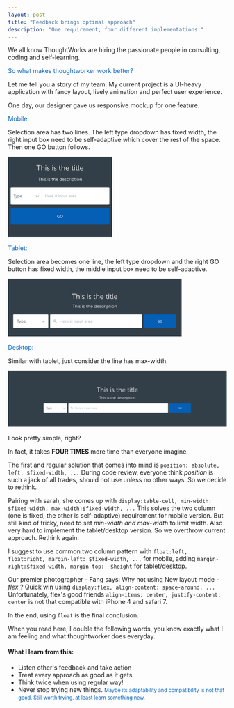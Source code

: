 ```yaml
---
layout: post
title: "Feedback brings optimal approach"
description: "One requirement, four different implementations."
---
```

We all know ThoughtWorks are hiring the passionate people in consulting, coding and self-learning.     

<span style="color:#0564be">So what makes thoughtworker work better? </span>

Let me tell you a story of my team.
My current project is a UI-heavy application with fancy layout, lively animation and perfect user experience.

One day, our designer gave us responsive mockup for one feature.

<span style="color:#0564be">Mobile:</span>

Selection area has two lines. The left type dropdown has fixed width, the right input box need to be self-adaptive which cover the rest of the space.
Then one GO button follows.

<img src="/asset/images/design-for-mobile.png" width="240px" alt="Mobile Design"/>

<span style="color:#0564be">Tablet:</span>

Selection area becomes one line, the left type dropdown and the right GO button has fixed width, the middle input box need to be self-adaptive.

<img src="/asset/images/design-for-tablet.png" width="400px" alt="Tablet Design"/>

<span style="color:#0564be">Desktop:</span>

Similar with tablet, just consider the line has max-width.

<img src="/asset/images/design-for-desktop.png" width="700px" alt="Desktop Design"/>

Look pretty simple, right?

In fact, it takes **FOUR TIMES** more time than everyone imagine.

The first and regular solution that comes into mind is `position: absolute, left: $fixed-width, ...`
During code review, everyone think *position* is such a jack of all trades, should not use unless no other ways. So we decide to rethink.

Pairing with sarah, she comes up with `display:table-cell, min-width: $fixed-width, max-width:$fixed-width, ...`
This solves the two column (one is fixed, the other is self-adaptive) requirement for mobile version.
But still kind of tricky, need to set *min-width and max-width* to limit width. Also very hard to implement the tablet/desktop version.
So we overthrow current approach. Rethink again.

I suggest to use common two column pattern with `float:left, float:right, margin-left: $fixed-width, ...` for mobile,
adding `margin-right:$fixed-width, margin-top: -$height` for tablet/desktop.


Our premier photographer - Fang says: Why not using New layout mode - *flex* ? Quick win using `display:flex, align-content: space-around, ...`
Unfortunately, flex's good friends `align-items: center, justify-content: center` is not that compatible with iPhone 4 and safari 7.

In the end, using `float` is the final conclusion.

When you read here, I double the following words, you know exactly what I am feeling and what thoughtworker does everyday.

#### What I learn from this:
* Listen other's feedback and take action
* Treat every approach as good as it gets.
* Think twice when using regular way!
* Never stop trying new things.
<small style="color: #0564be">Maybe its adaptability and compatibility is not that good. Still worth trying, at least learn something new.</small>
